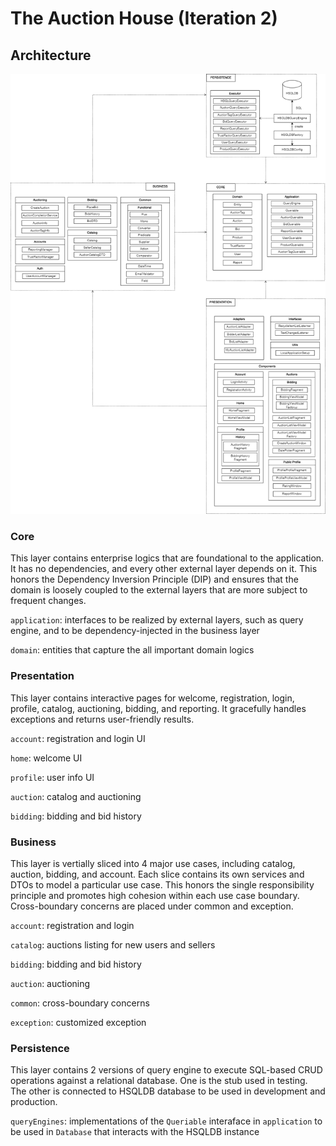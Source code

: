 # The Auction House (Iteration 2)

## Architecture
![](Architecture.png)

### Core
This layer contains enterprise logics that are foundational to the application. It has no dependencies, and every other external layer depends on it. This honors the Dependency Inversion Principle (DIP) and ensures that the domain is loosely coupled to the external layers that are more subject to frequent changes.

`application`: interfaces to be realized by external layers, such as query engine, and to be dependency-injected in the business layer

`domain`: entities that capture the all important domain logics

### Presentation
This layer contains interactive pages for welcome, registration, login, profile, catalog, auctioning, bidding, and reporting. It gracefully handles exceptions and returns user-friendly results.

`account`: registration and login UI

`home`: welcome UI

`profile`: user info UI

`auction`: catalog and auctioning

`bidding`: bidding and bid history

### Business
This layer is vertially sliced into 4 major use cases, including catalog, auction, bidding, and account. Each slice contains its own services and DTOs to model a particular use case. This honors the single responsibility principle and promotes high cohesion within each use case boundary. Cross-boundary concerns are placed under common and exception.

`account`: registration and login

`catalog`: auctions listing for new users and sellers

`bidding`: bidding and bid history

`auction`: auctioning

`common`: cross-boundary concerns

`exception`: customized exception

### Persistence
This layer contains 2 versions of query engine to execute SQL-based CRUD operations against a relational database. One is the stub used in testing. The other is connected to HSQLDB database to be used in development and production. 

`queryEngines`: implementations of the `Queriable` interaface in `application` to be used in `Database` that interacts with the HSQLDB instance
